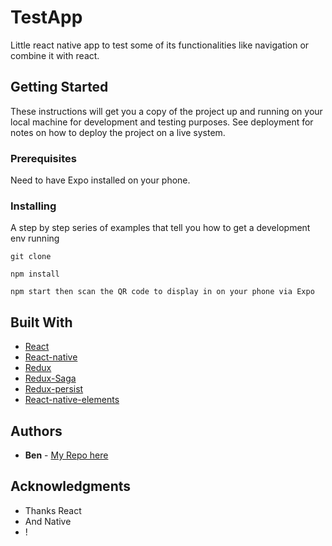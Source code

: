 # TestApp

Little react native app to test some of its functionalities like navigation or combine it with react. 

## Getting Started

These instructions will get you a copy of the project up and running on your local machine for development and testing purposes. See deployment for notes on how to deploy the project on a live system.

### Prerequisites

Need to have Expo installed on your phone.

### Installing

A step by step series of examples that tell you how to get a development env running

```
git clone
```


```
npm install
```

```
npm start then scan the QR code to display in on your phone via Expo
```

## Built With

* [React](https://reactjs.org/)
* [React-native](http://www.reactnative.com/)
* [Redux](https://react-redux.js.org/)
* [Redux-Saga](https://redux-saga.js.org/)
* [Redux-persist](https://github.com/rt2zz/redux-persist) 
* [React-native-elements](https://github.com/react-native-training/react-native-elements)


## Authors

* **Ben** - [My Repo here](https://github.com/Ben376)

## Acknowledgments

* Thanks React
* And Native
* !
